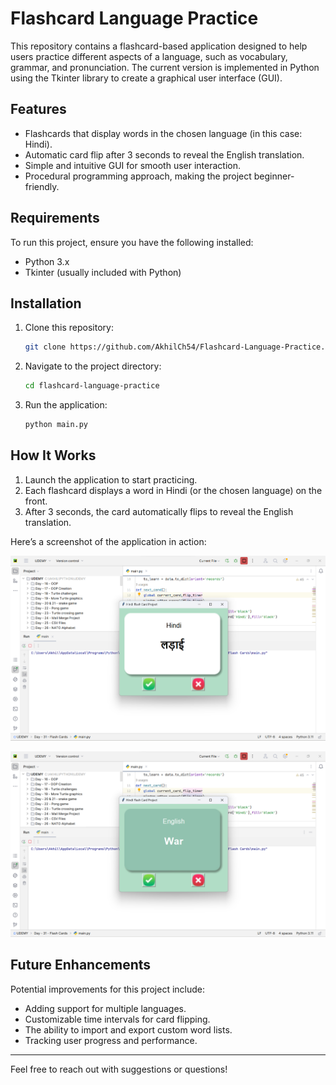 # Flashcard Language Practice

This repository contains a flashcard-based application designed to help users practice different aspects of a language, such as vocabulary, grammar, and pronunciation. The current version is implemented in Python using the Tkinter library to create a graphical user interface (GUI).

## Features
- Flashcards that display words in the chosen language (in this case: Hindi).
- Automatic card flip after 3 seconds to reveal the English translation.
- Simple and intuitive GUI for smooth user interaction.
- Procedural programming approach, making the project beginner-friendly.

## Requirements
To run this project, ensure you have the following installed:
- Python 3.x
- Tkinter (usually included with Python)

## Installation
1. Clone this repository:
   ```bash
   git clone https://github.com/AkhilCh54/Flashcard-Language-Practice.git
   ```
2. Navigate to the project directory:
   ```bash
   cd flashcard-language-practice
   ```
3. Run the application:
   ```bash
   python main.py
   ```

## How It Works
1. Launch the application to start practicing.
2. Each flashcard displays a word in Hindi (or the chosen language) on the front.
3. After 3 seconds, the card automatically flips to reveal the English translation.

Here’s a screenshot of the application in action:

![Flashcard Application Screenshot](images/Screenshot_2023-08-02_122407.png)

![Flashcard Application Screenshot](images/Screenshot_2023-08-02_122419.png)


## Future Enhancements
Potential improvements for this project include:
- Adding support for multiple languages.
- Customizable time intervals for card flipping.
- The ability to import and export custom word lists.
- Tracking user progress and performance.

---
Feel free to reach out with suggestions or questions!

